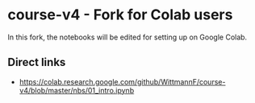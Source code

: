 # course-v4 - Fork for Colab users
In this fork, the notebooks will be edited for setting up on Google Colab.

## Direct links
- https://colab.research.google.com/github/WittmannF/course-v4/blob/master/nbs/01_intro.ipynb
